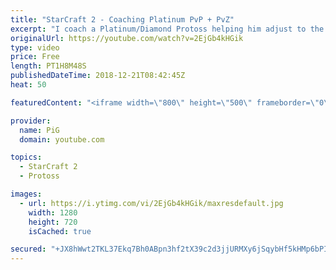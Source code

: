 ```yaml
---
title: "StarCraft 2 - Coaching Platinum PvP + PvZ"
excerpt: "I coach a Platinum/Diamond Protoss helping him adjust to the new patch -- Watch live at https://www.twitch.tv/x5_pig"
originalUrl: https://youtube.com/watch?v=2EjGb4kHGik
type: video
price: Free
length: PT1H8M48S
publishedDateTime: 2018-12-21T08:42:45Z
heat: 50

featuredContent: "<iframe width=\"800\" height=\"500\" frameborder=\"0\" src=\"https://www.youtube.com/embed/2EjGb4kHGik\" allow=\"accelerometer; autoplay; encrypted-media; gyroscope; picture-in-picture\" allowfullscreen></iframe>"

provider:
  name: PiG
  domain: youtube.com

topics:
  - StarCraft 2
  - Protoss

images:
  - url: https://i.ytimg.com/vi/2EjGb4kHGik/maxresdefault.jpg
    width: 1280
    height: 720
    isCached: true

secured: "+JX8hWwt2TKL37Ekq7Bh0ABpn3hf2tX39c2d3jjURMXy6jSqybHf5kHMp6bPI1rJPe6P5vGHsggWD7L7OjMIgqYgu5qO1HhX49aSyMyGG0egsgqs9y/rUhE+1SQ7QqCHOFjHdiiReu0vV0RjD+4sA5mRB4CwNaBJ9viN+ClQXMXYGCNtYJz96YpJHr6InFZs8TZNcwHRv8EtWZaGRjOlikTwJ+JF7QY187wBS3OmA4RCPq1XQEcoTaoEmGCdfstqlfFgufP73BUE+TV94FZKqeLXPl1l84uDE26kM2HzM2LZ5yhwG9r7bB6V0/F274+Qn/hLMuFJ51PNFEVoWgtc0FdYF+4upFVQtU+wxu/IraV0fM8HQ84TANgMJ4zXsVZ2DUZ/5MyOlVxRTgrzFy+W+weCaLQ/HnMavr82t5R3Rno=;scm5UyMtoWSy3d7XgMD5xA=="
---
```


